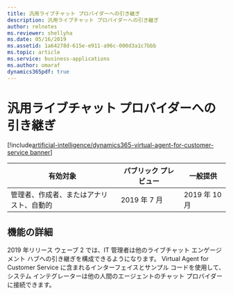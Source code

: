 ```yaml
---
title: 汎用ライブチャット プロバイダーへの引き継ぎ
description: 汎用ライブチャット プロバイダーへの引き継ぎ
author: relnotes
ms.reviewer: shellyha
ms.date: 05/16/2019
ms.assetid: 1a64278d-615e-e911-a96c-000d3a1c7bbb
ms.topic: article
ms.service: business-applications
ms.author: omaraf
dynamics365pdf: true
---
```

# 汎用ライブチャット プロバイダーへの引き継ぎ
[!include[artificial-intelligence/dynamics365-virtual-agent-for-customer-service banner](../includes/artificial-intelligence/dynamics365-virtual-agent-for-customer-service.md)]

| 有効対象    |  パブリック プレビュー | 一般提供 | 
| ---------- | ---------- |---------- |
|管理者、作成者、またはアナリスト、自動的|2019 年 7 月| 2019 年 10 月|






## 機能の詳細
<!--feature detail start -->
2019 年リリース ウェーブ 2 では、IT 管理者は他のライブチャット エンゲージメント ハブへの引き継ぎを構成できるようになります。 Virtual Agent for Customer Service に含まれるインターフェイスとサンプル コードを使用して、システム インテグレーターは他の人間のエージェントのチャット プロバイダーに接続できます。
<!--feature detail end -->










